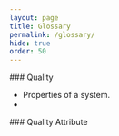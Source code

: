 ```yaml
---
layout: page
title: Glossary
permalink: /glossary/
hide: true
order: 50
---
```



<a id="quality"/>
### Quality

* Properties of a system.
* 

<a id="quality-attribute"/>
### Quality Attribute


